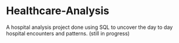 # Healthcare-Analysis
A hospital analysis project done using SQL to uncover the day to day hospital encounters and patterns. (still in progress)
